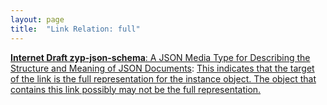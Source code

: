 ```yaml
---
layout: page
title:  "Link Relation: full"
---
```


[**Internet Draft zyp-json-schema**: A JSON Media Type for Describing the Structure and Meaning of JSON Documents](/specs/IETF/I-D/zyp-json-schema "JSON (JavaScript Object Notation) Schema defines the media type &#34;application/schema+json&#34;, a JSON based format for defining the structure of JSON data. JSON Schema provides a contract for what JSON data is required for a given application and how to interact with it. JSON Schema is intended to define validation, documentation, hyperlink navigation, and interaction control of JSON data."): [This indicates that the target of the link is the full representation for the instance object. The object that contains this link possibly may not be the full representation.]()

